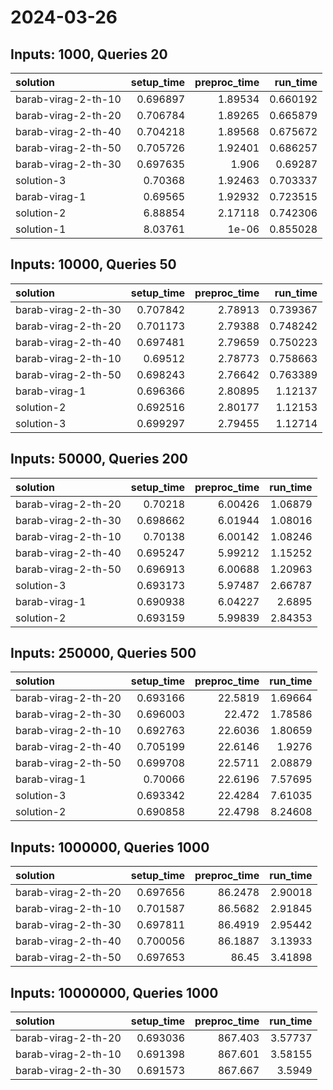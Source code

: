 # 2024-03-26

## Inputs: 1000, Queries 20

| solution            |   setup_time |   preproc_time |   run_time |
|:--------------------|-------------:|---------------:|-----------:|
| barab-virag-2-th-10 |     0.696897 |        1.89534 |   0.660192 |
| barab-virag-2-th-20 |     0.706784 |        1.89265 |   0.665879 |
| barab-virag-2-th-40 |     0.704218 |        1.89568 |   0.675672 |
| barab-virag-2-th-50 |     0.705726 |        1.92401 |   0.686257 |
| barab-virag-2-th-30 |     0.697635 |        1.906   |   0.69287  |
| solution-3          |     0.70368  |        1.92463 |   0.703337 |
| barab-virag-1       |     0.69565  |        1.92932 |   0.723515 |
| solution-2          |     6.88854  |        2.17118 |   0.742306 |
| solution-1          |     8.03761  |        1e-06   |   0.855028 |

## Inputs: 10000, Queries 50

| solution            |   setup_time |   preproc_time |   run_time |
|:--------------------|-------------:|---------------:|-----------:|
| barab-virag-2-th-30 |     0.707842 |        2.78913 |   0.739367 |
| barab-virag-2-th-20 |     0.701173 |        2.79388 |   0.748242 |
| barab-virag-2-th-40 |     0.697481 |        2.79659 |   0.750223 |
| barab-virag-2-th-10 |     0.69512  |        2.78773 |   0.758663 |
| barab-virag-2-th-50 |     0.698243 |        2.76642 |   0.763389 |
| barab-virag-1       |     0.696366 |        2.80895 |   1.12137  |
| solution-2          |     0.692516 |        2.80177 |   1.12153  |
| solution-3          |     0.699297 |        2.79455 |   1.12714  |

## Inputs: 50000, Queries 200

| solution            |   setup_time |   preproc_time |   run_time |
|:--------------------|-------------:|---------------:|-----------:|
| barab-virag-2-th-20 |     0.70218  |        6.00426 |    1.06879 |
| barab-virag-2-th-30 |     0.698662 |        6.01944 |    1.08016 |
| barab-virag-2-th-10 |     0.70138  |        6.00142 |    1.08246 |
| barab-virag-2-th-40 |     0.695247 |        5.99212 |    1.15252 |
| barab-virag-2-th-50 |     0.696913 |        6.00688 |    1.20963 |
| solution-3          |     0.693173 |        5.97487 |    2.66787 |
| barab-virag-1       |     0.690938 |        6.04227 |    2.6895  |
| solution-2          |     0.693159 |        5.99839 |    2.84353 |

## Inputs: 250000, Queries 500

| solution            |   setup_time |   preproc_time |   run_time |
|:--------------------|-------------:|---------------:|-----------:|
| barab-virag-2-th-20 |     0.693166 |        22.5819 |    1.69664 |
| barab-virag-2-th-30 |     0.696003 |        22.472  |    1.78586 |
| barab-virag-2-th-10 |     0.692763 |        22.6036 |    1.80659 |
| barab-virag-2-th-40 |     0.705199 |        22.6146 |    1.9276  |
| barab-virag-2-th-50 |     0.699708 |        22.5711 |    2.08879 |
| barab-virag-1       |     0.70066  |        22.6196 |    7.57695 |
| solution-3          |     0.693342 |        22.4284 |    7.61035 |
| solution-2          |     0.690858 |        22.4798 |    8.24608 |

## Inputs: 1000000, Queries 1000

| solution            |   setup_time |   preproc_time |   run_time |
|:--------------------|-------------:|---------------:|-----------:|
| barab-virag-2-th-20 |     0.697656 |        86.2478 |    2.90018 |
| barab-virag-2-th-10 |     0.701587 |        86.5682 |    2.91845 |
| barab-virag-2-th-30 |     0.697811 |        86.4919 |    2.95442 |
| barab-virag-2-th-40 |     0.700056 |        86.1887 |    3.13933 |
| barab-virag-2-th-50 |     0.697653 |        86.45   |    3.41898 |

## Inputs: 10000000, Queries 1000

| solution            |   setup_time |   preproc_time |   run_time |
|:--------------------|-------------:|---------------:|-----------:|
| barab-virag-2-th-20 |     0.693036 |        867.403 |    3.57737 |
| barab-virag-2-th-10 |     0.691398 |        867.601 |    3.58155 |
| barab-virag-2-th-30 |     0.691573 |        867.667 |    3.5949  |